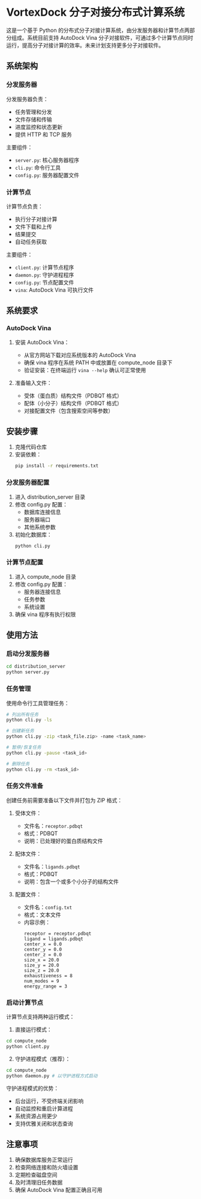 # VortexDock 分子对接分布式计算系统

这是一个基于 Python 的分布式分子对接计算系统，由分发服务器和计算节点两部分组成。系统目前支持 AutoDock Vina 分子对接软件，可通过多个计算节点同时运行，提高分子对接计算的效率。未来计划支持更多分子对接软件。

## 系统架构

### 分发服务器

分发服务器负责：

- 任务管理和分发
- 文件存储和传输
- 进度监控和状态更新
- 提供 HTTP 和 TCP 服务

主要组件：
- `server.py`: 核心服务器程序
- `cli.py`: 命令行工具
- `config.py`: 服务器配置文件

### 计算节点

计算节点负责：

- 执行分子对接计算
- 文件下载和上传
- 结果提交
- 自动任务获取

主要组件：
- `client.py`: 计算节点程序
- `daemon.py`: 守护进程程序
- `config.py`: 节点配置文件
- `vina`: AutoDock Vina 可执行文件

## 系统要求

### AutoDock Vina

1. 安装 AutoDock Vina：
   - 从官方网站下载对应系统版本的 AutoDock Vina
   - 确保 vina 程序在系统 PATH 中或放置在 compute_node 目录下
   - 验证安装：在终端运行 `vina --help` 确认可正常使用

2. 准备输入文件：
   - 受体（蛋白质）结构文件（PDBQT 格式）
   - 配体（小分子）结构文件（PDBQT 格式）
   - 对接配置文件（包含搜索空间等参数）

## 安装步骤

1. 克隆代码仓库
2. 安装依赖：
   ```bash
   pip install -r requirements.txt
   ```

### 分发服务器配置

1. 进入 distribution_server 目录
2. 修改 config.py 配置：
   - 数据库连接信息
   - 服务器端口
   - 其他系统参数
3. 初始化数据库：
   ```bash
   python cli.py
   ```

### 计算节点配置

1. 进入 compute_node 目录
2. 修改 config.py 配置：
   - 服务器连接信息
   - 任务参数
   - 系统设置
3. 确保 vina 程序有执行权限

## 使用方法

### 启动分发服务器

```bash
cd distribution_server
python server.py
```

### 任务管理

使用命令行工具管理任务：

```bash
# 列出所有任务
python cli.py -ls

# 创建新任务
python cli.py -zip <task_file.zip> -name <task_name>

# 暂停/恢复任务
python cli.py -pause <task_id>

# 删除任务
python cli.py -rm <task_id>
```

### 任务文件准备

创建任务前需要准备以下文件并打包为 ZIP 格式：

1. 受体文件：
   - 文件名：`receptor.pdbqt`
   - 格式：PDBQT
   - 说明：已处理好的蛋白质结构文件

2. 配体文件：
   - 文件名：`ligands.pdbqt`
   - 格式：PDBQT
   - 说明：包含一个或多个小分子的结构文件

3. 配置文件：
   - 文件名：`config.txt`
   - 格式：文本文件
   - 内容示例：
     ```
     receptor = receptor.pdbqt
     ligand = ligands.pdbqt
     center_x = 0.0
     center_y = 0.0
     center_z = 0.0
     size_x = 20.0
     size_y = 20.0
     size_z = 20.0
     exhaustiveness = 8
     num_modes = 9
     energy_range = 3
     ```

### 启动计算节点

计算节点支持两种运行模式：

1. 直接运行模式：
```bash
cd compute_node
python client.py
```

2. 守护进程模式（推荐）：
```bash
cd compute_node
python daemon.py # 以守护进程方式启动
```

守护进程模式的优势：
- 后台运行，不受终端关闭影响
- 自动监控和重启计算进程
- 系统资源占用更少
- 支持优雅关闭和状态查询


## 注意事项

1. 确保数据库服务正常运行
2. 检查网络连接和防火墙设置
3. 定期检查磁盘空间
4. 及时清理旧任务数据
5. 确保 AutoDock Vina 配置正确且可用